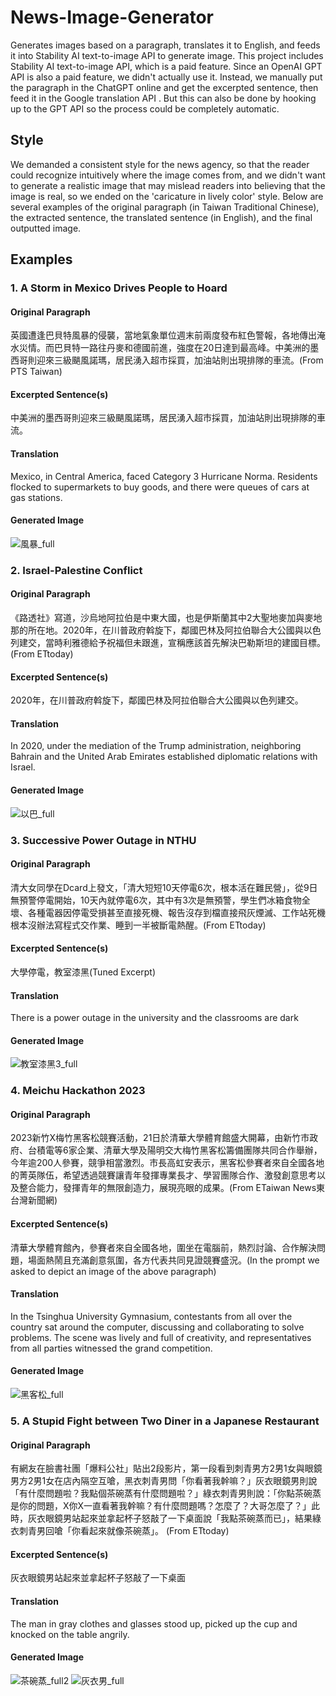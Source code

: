 # News-Image-Generator
Generates images based on a paragraph, translates it to English, and feeds it into Stability AI text-to-image API to generate image.
This project includes Stability AI text-to-image API, which is a paid feature.
Since an OpenAI GPT API is also a paid feature, we didn't actually use it. Instead, we manually put the paragraph in the ChatGPT online and get the excerpted sentence, then feed it in the Google translation API . But this can also be done by hooking up to the GPT API so the process could be completely automatic.
## Style
We demanded a consistent style for the news agency, so that the reader could recognize intuitively where the image comes from, and we didn't want to generate a realistic image that may mislead readers into believing that the image is real, so we ended on the 'caricature in lively color' style.
Below are several examples of the original paragraph (in Taiwan Traditional Chinese), the extracted sentence, the translated sentence (in English), and the final outputted image.
## Examples
### 1. A Storm in Mexico Drives People to Hoard
#### Original Paragraph
  英國遭逢巴貝特風暴的侵襲，當地氣象單位週末前兩度發布紅色警報，各地傳出淹水災情。而巴貝特一路往丹麥和德國前進，強度在20日達到最高峰。中美洲的墨西哥則迎來三級颶風諾瑪，居民湧入超市採買，加油站則出現排隊的車流。(From PTS Taiwan)
#### Excerpted Sentence(s)
  中美洲的墨西哥則迎來三級颶風諾瑪，居民湧入超市採買，加油站則出現排隊的車流。
#### Translation
  Mexico, in Central America, faced Category 3 Hurricane Norma. Residents flocked to supermarkets to buy goods, and there were queues of cars at gas stations.
#### Generated Image
![風暴_full](https://github.com/ssuyung/News-Image-Generator/assets/39045469/8adbc718-d76c-42f7-95e7-9fd4190e1f21)
### 2. Israel-Palestine Conflict
#### Original Paragraph
  《路透社》寫道，沙烏地阿拉伯是中東大國，也是伊斯蘭其中2大聖地麥加與麥地那的所在地。2020年，在川普政府斡旋下，鄰國巴林及阿拉伯聯合大公國與以色列建交，當時利雅德給予祝福但未跟進，宣稱應該首先解決巴勒斯坦的建國目標。(From ETtoday)
#### Excerpted Sentence(s)
  2020年，在川普政府斡旋下，鄰國巴林及阿拉伯聯合大公國與以色列建交。
#### Translation
  In 2020, under the mediation of the Trump administration, neighboring Bahrain and the United Arab Emirates established diplomatic relations with Israel.
#### Generated Image
![以巴_full](https://github.com/ssuyung/News-Image-Generator/assets/39045469/640f7acc-a5a9-4e67-9c45-39ee71fcaee5)

### 3. Successive Power Outage in NTHU
#### Original Paragraph
  清大女同學在Dcard上發文，「清大短短10天停電6次，根本活在難民營」，從9日無預警停電開始，10天內就停電6次，其中有3次是無預警，學生們冰箱食物全壞、各種電器因停電受損甚至直接死機、報告沒存到檔直接飛灰煙滅、工作站死機根本沒辦法寫程式交作業、睡到一半被斷電熱醒。(From ETtoday)
#### Excerpted Sentence(s)
  大學停電，教室漆黑(Tuned Excerpt)
#### Translation
  There is a power outage in the university and the classrooms are dark
#### Generated Image
![教室漆黑3_full](https://github.com/ssuyung/News-Image-Generator/assets/39045469/e24ae527-bbba-4f0e-beb0-3ba6d95ef563)
### 4. Meichu Hackathon 2023
#### Original Paragraph
  2023新竹X梅竹黑客松競賽活動，21日於清華大學體育館盛大開幕，由新竹市政府、台積電等6家企業、清華大學及陽明交大梅竹黑客松籌備團隊共同合作舉辦，今年逾200人參賽，競爭相當激烈。市長高虹安表示，黑客松參賽者來自全國各地的菁英隊伍，希望透過競賽讓青年發揮專業長才、學習團隊合作、激發創意思考以及整合能力，發揮青年的無限創造力，展現亮眼的成果。(From ETaiwan News東台灣新聞網)
#### Excerpted Sentence(s)
  清華大學體育館內，參賽者來自全國各地，圍坐在電腦前，熱烈討論、合作解決問題，場面熱鬧且充滿創意氛圍，各方代表共同見證競賽盛況。(In the prompt we asked to depict an image of the above paragraph)
#### Translation
  In the Tsinghua University Gymnasium, contestants from all over the country sat around the computer, discussing and collaborating to solve problems. The scene was lively and full of creativity, and representatives from all parties witnessed the grand competition.
#### Generated Image
![黑客松_full](https://github.com/ssuyung/News-Image-Generator/assets/39045469/2c6a7cdd-d241-4fb1-9cfd-b8dbf1ea8572)

### 5. A Stupid Fight between Two Diner in a Japanese Restaurant
#### Original Paragraph
  有網友在臉書社團「爆料公社」貼出2段影片，第一段看到刺青男方2男1女與眼鏡男方2男1女在店內隔空互嗆，黑衣刺青男問「你看著我幹嘛？」灰衣眼鏡男則說「有什麼問題啦？我點個茶碗蒸有什麼問題啦？」綠衣刺青男則說：「你點茶碗蒸是你的問題，X你X一直看著我幹嘛？有什麼問題嗎？怎麼了？大哥怎麼了？」此時，灰衣眼鏡男站起來並拿起杯子怒敲了一下桌面說「我點茶碗蒸而已」，結果綠衣刺青男回嗆「你看起來就像茶碗蒸」。 (From ETtoday) 
#### Excerpted Sentence(s)
  灰衣眼鏡男站起來並拿起杯子怒敲了一下桌面
#### Translation
  The man in gray clothes and glasses stood up, picked up the cup and knocked on the table angrily.
#### Generated Image
  ![茶碗蒸_full2](https://github.com/ssuyung/News-Image-Generator/assets/39045469/d92c3f4d-56a0-4a43-98f2-7e2d4e7a6e79)
![灰衣男_full](https://github.com/ssuyung/News-Image-Generator/assets/39045469/d2a11129-1f66-4b2f-9b8d-b6f7123fe991)

